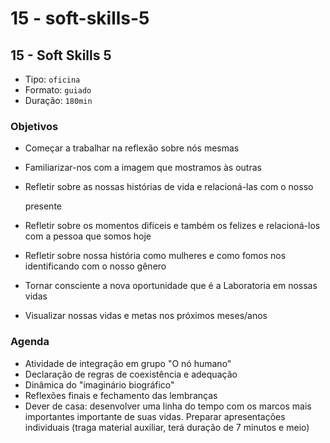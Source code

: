 # 15 - soft-skills-5

## 15 - Soft Skills 5

* Tipo: `oficina`
* Formato: `guiado`
* Duração: `180min`

### Objetivos

* Começar a trabalhar na reflexão sobre nós mesmas
* Familiarizar-nos com a imagem que mostramos às outras
* Refletir sobre as nossas histórias de vida e relacioná-las com o nosso

  presente

* Refletir sobre os momentos difíceis e também os felizes e relacioná-los com a pessoa que somos hoje
* Refletir sobre nossa história como mulheres e como fomos nos identificando com o nosso gênero
* Tornar consciente a nova oportunidade que é a Laboratoria em nossas vidas
* Visualizar nossas vidas e metas nos próximos meses/anos

### Agenda

* Atividade de integração em grupo "O nó humano"
* Declaração de regras de coexistência e adequação
* Dinâmica do "imaginário biográfico"
* Reflexões finais e fechamento das lembranças
* Dever de casa: desenvolver uma linha do tempo com os marcos mais importantes importante de suas vidas. Preparar apresentações individuais \(traga material auxiliar, terá duração de 7 minutos e meio\)

